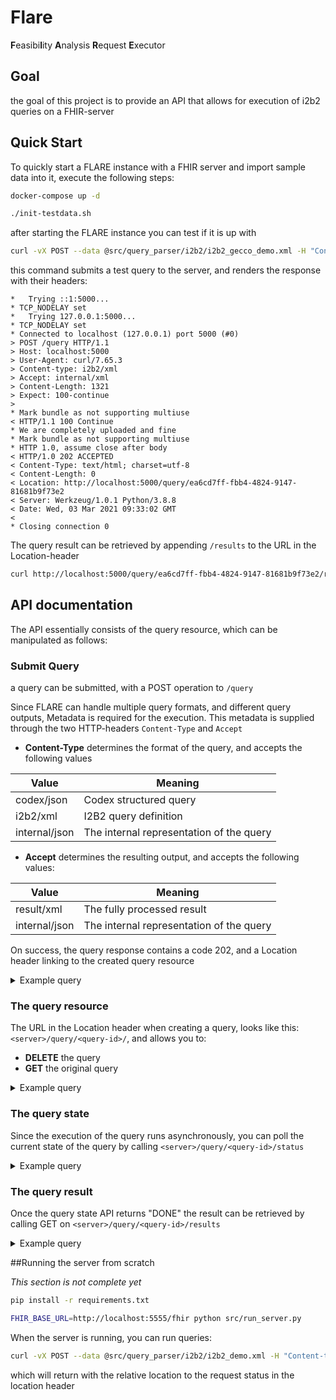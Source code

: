 # Flare

**F**easibi**l**ity **A**nalysis **R**equest **E**xecutor

## Goal
the goal of this project is to provide an API that allows for execution of i2b2 queries on a FHIR-server

## Quick Start
To quickly start a FLARE instance with a FHIR server and import sample data into it, execute the following steps:

```bash
docker-compose up -d
```

```bash
./init-testdata.sh
```

after starting the FLARE instance you can test if it is up with
```bash
curl -vX POST --data @src/query_parser/i2b2/i2b2_gecco_demo.xml -H "Content-type: i2b2/xml" -H "Accept: internal/xml" http://localhost:5000/query
```
this command submits a test query to the server, and renders the response with their headers:
```
*   Trying ::1:5000...
* TCP_NODELAY set
*   Trying 127.0.0.1:5000...
* TCP_NODELAY set
* Connected to localhost (127.0.0.1) port 5000 (#0)
> POST /query HTTP/1.1
> Host: localhost:5000
> User-Agent: curl/7.65.3
> Content-type: i2b2/xml
> Accept: internal/xml
> Content-Length: 1321
> Expect: 100-continue
>
* Mark bundle as not supporting multiuse
< HTTP/1.1 100 Continue
* We are completely uploaded and fine
* Mark bundle as not supporting multiuse
* HTTP 1.0, assume close after body
< HTTP/1.0 202 ACCEPTED
< Content-Type: text/html; charset=utf-8
< Content-Length: 0
< Location: http://localhost:5000/query/ea6cd7ff-fbb4-4824-9147-81681b9f73e2
< Server: Werkzeug/1.0.1 Python/3.8.8
< Date: Wed, 03 Mar 2021 09:33:02 GMT
<
* Closing connection 0

```

The query result can be retrieved by appending ```/results``` to the  URL in the Location-header
```bash
curl http://localhost:5000/query/ea6cd7ff-fbb4-4824-9147-81681b9f73e2/results
```

## API documentation

The API essentially consists of the query resource, which can be manipulated as follows:

### Submit Query
a query can be submitted, with a POST operation to 
```/query```

Since FLARE can handle multiple query formats, and different query outputs, Metadata is required for the execution.
This metadata is supplied through the two HTTP-headers ```Content-Type``` and ```Accept```

* **Content-Type** determines the format of the query, and accepts the following values

|Value            |Meaning                                  |
|-----------------|-----------------------------------------|
|codex/json       |Codex structured query                   |
|i2b2/xml         |I2B2 query definition                    |
|internal/json    |The internal representation of the query |

* **Accept** determines the resulting output, and accepts the following values:

| Value        |Meaning                                 |
|--------------|----------------------------------------|
|result/xml    |The fully processed result              |
|internal/json |The internal representation of the query|


On success, the query response contains a code 202, and a Location header linking to the created query resource

<details>
<summary>Example query</summary>

####Query
```bash
curl -vX POST --data @src/query_parser/i2b2/i2b2_gecco_demo.xml -H "Content-type: i2b2/xml" -H "Accept: internal/xml" http://localhost:5000/query
```

####Response

```
*   Trying ::1:5000...
* TCP_NODELAY set
*   Trying 127.0.0.1:5000...
* TCP_NODELAY set
* Connected to localhost (127.0.0.1) port 5000 (#0)
> POST /query HTTP/1.1
> Host: localhost:5000
> User-Agent: curl/7.65.3
> Content-type: i2b2/xml
> Accept: internal/xml
> Content-Length: 1321
> Expect: 100-continue
>
* Mark bundle as not supporting multiuse
< HTTP/1.1 100 Continue
* We are completely uploaded and fine
* Mark bundle as not supporting multiuse
* HTTP 1.0, assume close after body
< HTTP/1.0 202 ACCEPTED
< Content-Type: text/html; charset=utf-8
< Content-Length: 0
< Location: http://localhost:5000/query/ea6cd7ff-fbb4-4824-9147-81681b9f73e2
< Server: Werkzeug/1.0.1 Python/3.8.8
< Date: Wed, 03 Mar 2021 09:33:02 GMT
<
* Closing connection 0
```
</details>

### The query resource
The URL in the Location header when creating a query, looks like this: ```<server>/query/<query-id>/```, and allows you to:

* **DELETE** the query
* **GET** the original query

<details>
<summary>Example query</summary>

####Query
```bash
curl http://localhost:5000/query/ea6cd7ff-fbb4-4824-9147-81681b9f73e2
```

####Response
```xml
<?xml version="1.0" encoding="UTF-8" standalone="yes"?>
<request>
    <query_definition>
        <query_name>Male-Admit D@12:58:34</query_name>
        <query_timing>ANY</query_timing>
        <specificity_scale>
            0
        </specificity_scale>
        <panel>
            <panel_number>2</panel_number>
            <panel_accuracy_scale>100</panel_accuracy_scale>
            <invert>0</invert>
            <panel_timing>ANY
            </panel_timing>
            <total_item_occurrences>1</total_item_occurrences>
            <item>
                <hlevel>2</hlevel>
                <item_key>\\GECCO_DEMO\Observation\BloodOxygen</item_key>
                <item_name>Blood Oxygen</item_name>
                <tooltip>tooltip</tooltip>
                <item_icon>FA</item_icon>
                <class>ENC</class>
                <constrain_by_value>
                    <value_type>NUMBER</value_type>
                    <value_unit_of_measure>%</value_unit_of_measure>
                    <value_operator>LT</value_operator>
                    <value_constraint>90
                    </value_constraint>
                </constrain_by_value>
                <item_is_synonym>false</item_is_synonym>
            </item>
        </panel>
    </query_definition>
    <result_output_list>
        <result_output priority_index="9" name="patient_count_xml"/>
    </result_output_list>
</request>
```
</details>

### The query state
Since the execution of the query runs asynchronously, you can poll the current state of the query by calling ```<server>/query/<query-id>/status```

<details>
<summary>Example query</summary>

####Query
```bash
curl http://localhost:5000/query/ea6cd7ff-fbb4-4824-9147-81681b9f73e2/status
```

####Response
```
DONE
```
</details>

### The query result
Once the query state API returns "DONE" the result can be retrieved by calling GET on ```<server>/query/<query-id>/results```

<details>
<summary>Example query</summary>

####Query
```bash
curl http://localhost:5000/query/ea6cd7ff-fbb4-4824-9147-81681b9f73e2/results
```

####Response
```json
[["Observation?code=3150-0&_format=application/fhir+xml"]]
```
</details>

##Running the server from scratch

*This section is not complete yet*

```bash
pip install -r requirements.txt

FHIR_BASE_URL=http://localhost:5555/fhir python src/run_server.py

```

When the server is running, you can run queries:
```bash
curl -vX POST --data @src/query_parser/i2b2/i2b2_demo.xml -H "Content-type: i2b2/xml" -H "Accept: internal/xml" http://localhost:5000/query
```
which will return with the relative location to the request status in the location header

